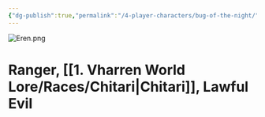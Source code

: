 ```yaml
---
{"dg-publish":true,"permalink":"/4-player-characters/bug-of-the-night/"}
---
```


![Eren.png](/img/user/z.%20Assets/Eren.png)

# Ranger, [[1. Vharren World Lore/Races/Chitari\|Chitari]], Lawful Evil

